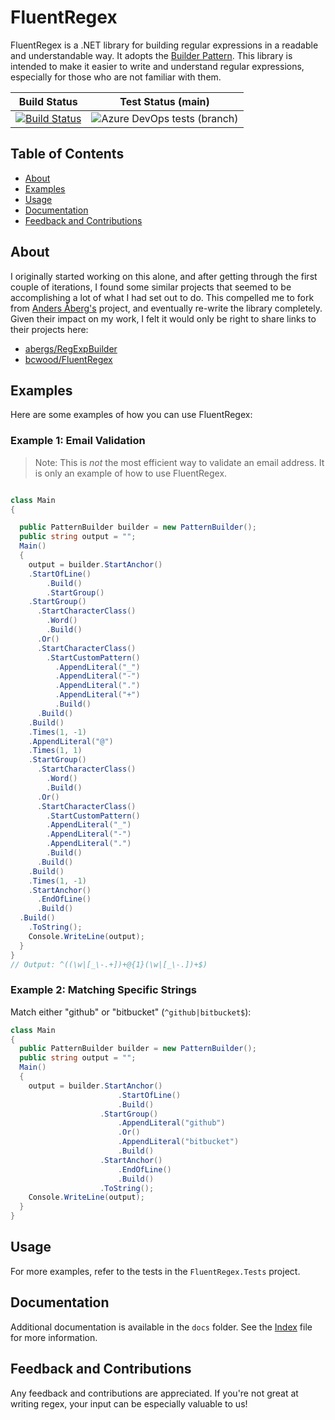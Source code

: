 # FluentRegex

FluentRegex is a .NET library for building regular expressions in a readable and understandable way. It adopts the [Builder Pattern](https://en.wikipedia.org/wiki/Builder_pattern#:~:text=The%20builder%20pattern%20is%20a,Gang%20of%20Four%20design%20patterns.). This library is intended to make it easier to write and understand regular expressions, especially for those who are not familiar with them.

| Build Status | Test Status (main)|
|--------------| ------------------|
|[![Build Status](https://rableattler.visualstudio.com/PublicProjects/_apis/build/status%2Frbleattler.FluentRegex?repoName=rbleattler%2FFluentRegex&branchName=main)](https://rableattler.visualstudio.com/PublicProjects/_build/latest?definitionId=4&repoName=rbleattler%2FFluentRegex&branchName=main)|![Azure DevOps tests (branch)](https://img.shields.io/azure-devops/tests/rableattler/PublicProjects/4/main)|

## Table of Contents

- [About](#about)
- [Examples](#examples)
- [Usage](#usage)
- [Documentation](#documentation)
- [Feedback and Contributions](#feedback-and-contributions)

## About

I originally started working on this alone, and after getting through the first couple of iterations, I found some similar projects that seemed to be accomplishing a lot of what I had set out to do. This compelled me to fork from [Anders Åberg's](https://github.com/abergs) project, and eventually re-write the library completely. Given their impact on my work, I felt it would only be right to share links to their projects here:

- [abergs/RegExpBuilder](https://github.com/abergs/RegExpBuilder)
- [bcwood/FluentRegex](https://github.com/bcwood/FluentRegex)

## Examples

Here are some examples of how you can use FluentRegex:

### Example 1: Email Validation

> Note: This is _not_ the most efficient way to validate an email address. It is only an example of how to use FluentRegex.

```csharp

class Main
{

  public PatternBuilder builder = new PatternBuilder();
  public string output = "";
  Main()
  {
    output = builder.StartAnchor()
    .StartOfLine()
        .Build()
        .StartGroup()
    .StartGroup()
      .StartCharacterClass()
        .Word()
        .Build()
      .Or()
      .StartCharacterClass()
        .StartCustomPattern()
          .AppendLiteral("_")
          .AppendLiteral("-")
          .AppendLiteral(".")
          .AppendLiteral("+")
          .Build()
      .Build()
    .Build()
    .Times(1, -1)
    .AppendLiteral("@")
    .Times(1, 1)
    .StartGroup()
      .StartCharacterClass()
        .Word()
        .Build()
      .Or()
      .StartCharacterClass()
        .StartCustomPattern()
        .AppendLiteral("_")
        .AppendLiteral("-")
        .AppendLiteral(".")
        .Build()
      .Build()
    .Build()
    .Times(1, -1)
    .StartAnchor()
      .EndOfLine()
      .Build()
  .Build()
    .ToString();
    Console.WriteLine(output);
  }
}
// Output: ^((\w|[_\-.+])+@{1}(\w|[_\-.])+$)

```

### Example 2: Matching Specific Strings

Match either "github" or "bitbucket" (`^github|bitbucket$`):

```csharp
class Main
{
  public PatternBuilder builder = new PatternBuilder();
  public string output = "";
  Main()
  {
    output = builder.StartAnchor()
                        .StartOfLine()
                        .Build()
                    .StartGroup()
                        .AppendLiteral("github")
                        .Or()
                        .AppendLiteral("bitbucket")
                        .Build()
                    .StartAnchor()
                        .EndOfLine()
                        .Build()
                    .ToString();
    Console.WriteLine(output);
  }
}
```

## Usage

For more examples, refer to the tests in the `FluentRegex.Tests` project.

## Documentation

Additional documentation is available in the `docs` folder. See the [Index](docs/index.md) file for more information.

## Feedback and Contributions

Any feedback and contributions are appreciated. If you're not great at writing regex, your input can be especially valuable to us!
